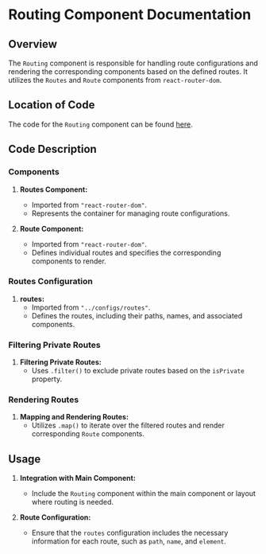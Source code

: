 # Routing Component Documentation

## Overview
The `Routing` component is responsible for handling route configurations and rendering the corresponding components based on the defined routes. It utilizes the `Routes` and `Route` components from `react-router-dom`.

## Location of Code
The code for the `Routing` component can be found [here](https://github.com/nainisha-b/slash/blob/main/client/src/routes/Routing.js).

## Code Description

### Components
1. **Routes Component:**
   - Imported from `"react-router-dom"`.
   - Represents the container for managing route configurations.

2. **Route Component:**
   - Imported from `"react-router-dom"`.
   - Defines individual routes and specifies the corresponding components to render.

### Routes Configuration
1. **routes:**
   - Imported from `"../configs/routes"`.
   - Defines the routes, including their paths, names, and associated components.

### Filtering Private Routes
1. **Filtering Private Routes:**
   - Uses `.filter()` to exclude private routes based on the `isPrivate` property.

### Rendering Routes
1. **Mapping and Rendering Routes:**
   - Utilizes `.map()` to iterate over the filtered routes and render corresponding `Route` components.

## Usage
1. **Integration with Main Component:**
   - Include the `Routing` component within the main component or layout where routing is needed.

2. **Route Configuration:**
   - Ensure that the `routes` configuration includes the necessary information for each route, such as `path`, `name`, and `element`.
